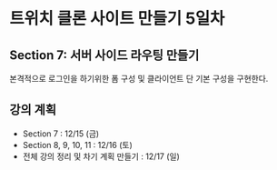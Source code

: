 # 트위치 클론 사이트 만들기 5일차 

## Section 7: 서버 사이드 라우팅 만들기

본격적으로 로그인을 하기위한 폼 구성 및 클라이언트 단 기본 구성을 구현한다.




## 강의 계획

- Section 7 : 12/15 (금)
- Section 8, 9, 10, 11 : 12/16 (토)
- 전체 강의 정리 및 차기 계획 만들기 : 12/17 (일)